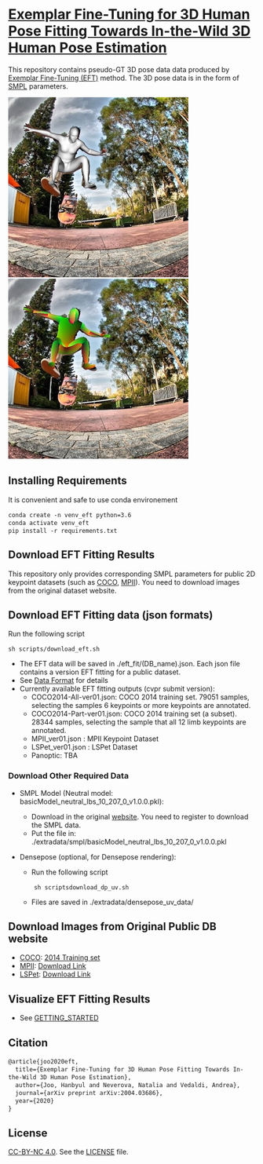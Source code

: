 # [Exemplar Fine-Tuning for 3D Human Pose Fitting Towards In-the-Wild 3D Human Pose Estimation](https://arxiv.org/abs/2004.03686)

This repository contains pseudo-GT 3D pose data data produced by [Exemplar Fine-Tuning (EFT)](https://arxiv.org/abs/2004.03686) method. The 3D pose data is in the form of [SMPL](https://smpl.is.tue.mpg.de/) parameters. 

![Teaser Image](docs/example1.jpg)
![Teaser Image](docs/example2.jpg)

## Installing Requirements
It is convenient and safe to use conda environement
```
conda create -n venv_eft python=3.6
conda activate venv_eft
pip install -r requirements.txt
```

## Download EFT Fitting Results

This repository only provides corresponding SMPL parameters for public 2D keypoint datasets (such as [COCO](https://cocodataset.org/), [MPII](http://human-pose.mpi-inf.mpg.de/)). You need to download images from the original dataset website.

## Download EFT Fitting data (json formats)
Run the following script
```
sh scripts/download_eft.sh 
```
   - The EFT data will be saved in ./eft_fit/(DB_name).json. Each json file contains a version EFT fitting for a public dataset. 
   - See [Data Format](docs/README_dataformat.md) for details
   - Currently available EFT fitting outputs (cvpr submit version):
      - COCO2014-All-ver01.json: COCO 2014 training set. 79051 samples, selecting the samples 6 keypoints or more keypoints are annotated.
      - COCO2014-Part-ver01.json: COCO 2014 training set (a subset). 28344 samples, selecting the sample that all 12 limb keypoints are annotated.
      - MPII_ver01.json : MPII Keypoint Dataset
      - LSPet_ver01.json : LSPet Dataset
      - Panoptic: TBA

### Download Other Required Data
- SMPL Model (Neutral model: basicModel_neutral_lbs_10_207_0_v1.0.0.pkl):
    - Download in the original [website](http://smplify.is.tue.mpg.de/login). You need to register to download the SMPL data.
    - Put the file in: ./extradata/smpl/basicModel_neutral_lbs_10_207_0_v1.0.0.pkl

- Densepose (optional, for Densepose rendering): 
  - Run the following script
  ```
      sh scriptsdownload_dp_uv.sh    
  ```
  - Files are saved in ./extradata/densepose_uv_data/
  
## Download Images from Original Public DB website
 - [COCO](https://cocodataset.org/#home): [2014 Training set](http://images.cocodataset.org/zips/train2014.zip)
 - [MPII](http://human-pose.mpi-inf.mpg.de/): [Download Link](https://datasets.d2.mpi-inf.mpg.de/andriluka14cvpr/mpii_human_pose_v1.tar.gz)
 - [LSPet](https://sam.johnson.io/research/lspet.html): [Download Link](http://datasets.d2.mpi-inf.mpg.de/hr-lspet/hr-lspet.zip)

## Visualize EFT Fitting Results
- See [GETTING_STARTED](docs/GETTING_STARTED.md)

## Citation
```
@article{joo2020eft,
  title={Exemplar Fine-Tuning for 3D Human Pose Fitting Towards In-the-Wild 3D Human Pose Estimation},
  author={Joo, Hanbyul and Neverova, Natalia and Vedaldi, Andrea},
  journal={arXiv preprint arXiv:2004.03686},
  year={2020}
}
```

## License
[CC-BY-NC 4.0](https://creativecommons.org/licenses/by-nc/4.0/legalcode). 
See the [LICENSE](LICENSE) file. 


